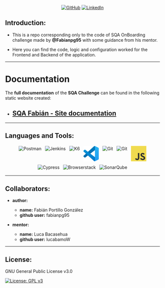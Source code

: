 <p align="center">
    <a href="https://github.com/fabianpg95" target="_blank"><img alt="GitHub" src="https://img.shields.io/badge/-@fabianpg95-181717?style=flat-square&logo=GitHub&logoColor=white"></a>
    <a href="https://www.linkedin.com/in/fabi%C3%A1n-portillo-gonz%C3%A1lez-56581811a/" target="_blank"><img alt="LinkedIn" src="https://img.shields.io/badge/-LinkedIn-0077B5?style=flat-square&logo=Linkedin&logoColor=white"></a>
</p>

## **Introduction**:
* This is a repo corresponding only to the code of SQA OnBoarding challenge made by **@Fabianpg95** with some guidance from his mentor. 

* Here you can find the code, logic and configuration worked for the Frontend and Backend of the application.

___
# **Documentation**

The **full documentation** of the **SQA Challenge** can be found in the following static website created:
* ## [**SQA Fabián - Site documentation**](https://wizeline.github.io/sqa-challenge-doc-fabianportilloglez/)
___
## **Languages and Tools:**

<p align="center">
<img src="https://miro.medium.com/max/512/1*fVBL9mtLJmHIH6YpU7WvHQ.png" alt="Postman" height="40" width="50" style="vertical-align:top; margin:4px"><!-- Postman -->
<img src="https://p7.hiclipart.com/preview/811/817/139/jenkins-continuous-integration-build-automation-continuous-delivery-software-build-integration-thumbnail.jpg" alt="Jenkins" height="50" width="50" style="vertical-align:top; margin:4px"> <!-- Jenkins -->
<img src="https://upload.wikimedia.org/wikipedia/commons/thumb/e/ef/K6-logo.svg/1200px-K6-logo.svg.png" alt="K6" height="50" width="50" style="vertical-align:top; margin:4px"> <!-- K6 -->
<img src="https://raw.githubusercontent.com/github/explore/80688e429a7d4ef2fca1e82350fe8e3517d3494d/topics/visual-studio-code/visual-studio-code.png" alt="VS Code" height="50" style="vertical-align:top; margin:4px"> <!-- VS Code -->
<img src="https://raw.githubusercontent.com/jmnote/z-icons/master/svg/git.svg" alt="Git" height="50" style="vertical-align:top; margin:4px">  <!-- Git -->
<img src="https://pngset.com/images/github-logo-label-text-symbol-transparent-png-2425199.png" alt="Git" height="50" style="vertical-align:top; margin:4px">  <!-- Github -->
<img src="https://raw.githubusercontent.com/github/explore/80688e429a7d4ef2fca1e82350fe8e3517d3494d/topics/javascript/javascript.png" alt="Javascript" height="50" style="; margin:4px"> <!-- Javascript -->
<img src="https://docs.cypress.io/_nuxt/img/cypress-logo.a6a3024.png" alt="Cypress" height="50" width="80" style="vertical-align:top; margin:4px"> <!-- Cypress -->
<img src="https://cdn.iconscout.com/icon/premium/png-256-thumb/marketing-view-5378755-4492993.png" alt="Browserstack" height="50" width="50" style="vertical-align:top; margin:4px"> <!-- Browserstack -->
<img src="https://rtfm.co.ua/wp-content/uploads/2019/06/sonarqube-logo.png" alt="SonarQube" height="50" width="50" style="vertical-align:top; margin:4px"> <!-- SonarQube -->
</p>

___

## **Collaborators:** 
* **author:**
  * **name:** Fabián Portillo González 
  * **github user:** fabianpg95

* **mentor:**
  * **name:** Luca Bacasehua 
  * **github user:** lucabamoW
___
## **License**:
GNU General Public License v3.0 

[![License: GPL v3](https://img.shields.io/badge/License-GPLv3-blue.svg)](https://www.gnu.org/licenses/gpl-3.0)

